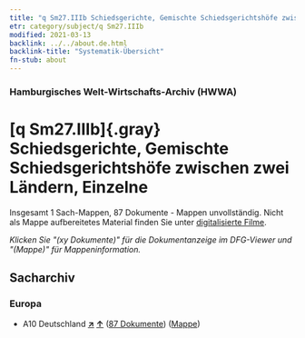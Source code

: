 ```yaml
---
title: "q Sm27.IIIb Schiedsgerichte, Gemischte Schiedsgerichtshöfe zwischen zwei Ländern, Einzelne"
etr: category/subject/q Sm27.IIIb
modified: 2021-03-13
backlink: ../../about.de.html
backlink-title: "Systematik-Übersicht"
fn-stub: about
---
```


### Hamburgisches Welt-Wirtschafts-Archiv (HWWA)
# [q Sm27.IIIb]{.gray}&#8201; Schiedsgerichte, Gemischte Schiedsgerichtshöfe zwischen zwei Ländern, Einzelne&#160; 




Insgesamt 1 Sach-Mappen, 87 Dokumente - Mappen unvollständig.
Nicht als Mappe aufbereitetes Material finden Sie unter [digitalisierte Filme](/film/h1_sh).

_Klicken Sie "(xy Dokumente)" für die Dokumentanzeige im DFG-Viewer und "(Mappe)" für Mappeninformation._

## Sacharchiv




### Europa

- A10 Deutschland [**&nearr;**](../../../geo/i/126128/about.de.html "Deutschland (alle Mappen)") [**&uarr;**](../../../geo/about.de.html#A10 "Ländersystematik") (<a href="https://pm20.zbw.eu/dfgview/sh/126128,145978" title="über: Deutschland : Schiedsgerichte, Gemischte Schiedsgerichtshöfe zwischen zwei Ländern, Einzelne" target="_blank">87 Dokumente</a>) ([Mappe](http://purl.org/pressemappe20/folder/sh/126128,145978))


